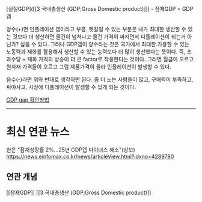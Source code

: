 
[실질GDP]([[3 국내총생산 (GDP;Gross Domestic product)]]) - 잠재GDP = GDP갭

양수(+)면 인플레이션 갭이라고 부름. 헷갈릴 수 있는 부분은 내가 최대한 생산할 수 있는 것보다 더 생산하면 물건이 넘쳐나고 물건 가격이 싸지면서 디플레이션이 되는거 아닌가? 싶을 수 있다. 그러나 GDP갭이 양수라는 것은 국가에서 최대한 가용할 수 있는 노동력과 재화를 활용해서 생산할 수 있는 능력보다 더 많이 생산했다는 뜻이다. 즉, 초과수당 + 재화 가격의 상승이 더 큰 factor로 작용한다는 것이다. 그러면 월급이 오르고 원자재 가격들이 오르고 그럼 제품가격이 올라 인플레이션이 발생할 수 있다. 

음수(-)라면 위와 반대로 생각하면 된다. 좀 더 노는 사람들이 많고, 구매력이 부족하고, 싸야사고, 시장에 디플레이션이 발생할 수 있게 되는 것이다. 

[GDP gap 확인방법](https://ecodemy.cafe24.com/gdpgapw.html)


-----
# 최신 연관 뉴스
 한은 "잠재성장률 2%…25년 GDP갭 마이너스 해소"(상보)
https://news.einfomax.co.kr/news/articleView.html?idxno=4289780


## 연관 개념
[[잠재GDP]]
[[3 국내총생산 (GDP;Gross Domestic product)]]

